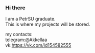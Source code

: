 ### Hi there
I am a PetrSU graduate.<br />
This is where my projects will be stored.

my contacts: <br />telegram:@Akkellaa<br />
vk:https://vk.com/id154582555
<!--
**fraffaf/fraffaf** is a ✨ _special_ ✨ repository because its `README.md` (this file) appears on your GitHub profile.

Here are some ideas to get you started:

- 🔭 I’m currently working on ...
- 🌱 I’m currently learning ...
- 👯 I’m looking to collaborate on ...
- 🤔 I’m looking for help with ...
- 💬 Ask me about ...
- 📫 How to reach me: ...
- 😄 Pronouns: ...
- ⚡ Fun fact: ...
-->

